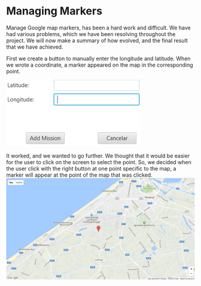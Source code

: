 # Managing Markers

Manage Google map markers, has been a hard work and difficult. We have had various problems, which we have been resolving throughout the project. We will now make a summary of how evolved, and the final result that we have achieved.

First we create a button to manually enter the longitude and latitude.  When we wrote a coordinate,  a marker appeared on the map in the corresponding point.

![](/assets/LocationAndLongitude.png)

It worked, and we wanted to go further. We thought that it would be easier for the user to click on the screen to select the point. So, we decided when the user click with the right button at one point specific to the map, a marker will appear at the point of the map that was clicked.![](/assets/mapMarker1.png)

